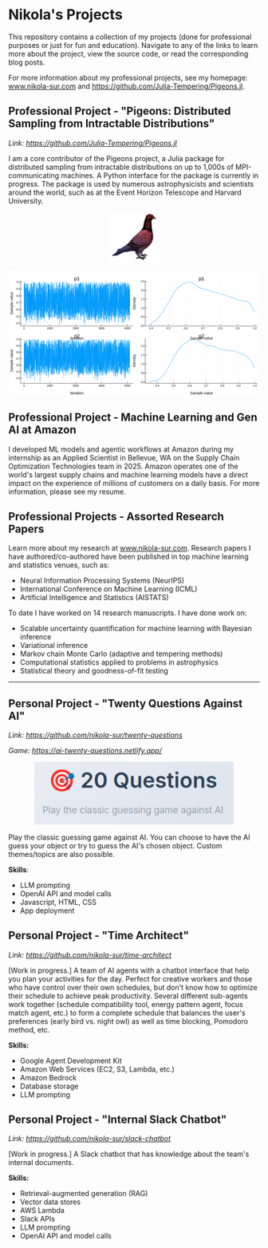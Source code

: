 # Nikola's Projects 

This repository contains a collection of my projects (done for professional purposes or just for fun and education). Navigate to any of the links to learn more about the project, view the source code, or read the corresponding blog posts.

For more information about my professional projects, see my homepage: www.nikola-sur.com and https://github.com/Julia-Tempering/Pigeons.jl. 

## Professional Project - "Pigeons: Distributed Sampling from Intractable Distributions"
*Link: https://github.com/Julia-Tempering/Pigeons.jl* 

I am a core contributor of the Pigeons project, a Julia package for distributed sampling from intractable distributions on up to 1,000s of MPI-communicating machines. A Python interface for the package is currently in progress. The package is used by numerous astrophysicists and scientists around the world, such as at the Event Horizon Telescope and Harvard University.

<p align="center">
  <img src="img/pigeons.png" alt="Pigeons logo" width="100"/>
</p>

<p align="center">
  <img src="img/pigeons_plots.png" alt="Pigeons plotting functionality" width="500"/>
</p>


## Professional Project - Machine Learning and Gen AI at Amazon 

I developed ML models and agentic workflows at Amazon during my internship as an Applied Scientist in Bellevue, WA on the Supply Chain Optimization Technologies team in 2025. Amazon operates one of the world's largest supply chains and machine learning models have a direct impact on the experience of millions of customers on a daily basis. For more information, please see my resume. 


## Professional Projects - Assorted Research Papers 

Learn more about my research at www.nikola-sur.com. Research papers I have authored/co-authored have been published in top machine learning and statistics venues, such as: 
- Neural Information Processing Systems (NeurIPS)
- International Conference on Machine Learning (ICML)
- Artificial Intelligence and Statistics (AISTATS)
  
To date I have worked on 14 research manuscripts. I have done work on: 
- Scalable uncertainty quantification for machine learning with Bayesian inference
- Variational inference
- Markov chain Monte Carlo (adaptive and tempering methods)
- Computational statistics applied to problems in astrophysics
- Statistical theory and goodness-of-fit testing

<hr>

## Personal Project - "Twenty Questions Against AI"
*Link: https://github.com/nikola-sur/twenty-questions*

*Game: https://ai-twenty-questions.netlify.app/*

<p align="center">
    <img src="img/20_questions_logo.png" alt="20 Questions Logo" width="400"/>
</p>

Play the classic guessing game against AI. You can choose to have the AI guess your object or try to guess the AI's chosen object. Custom themes/topics are also possible.

**Skills**: 
- LLM prompting
- OpenAI API and model calls
- Javascript, HTML, CSS
- App deployment



## Personal Project - "Time Architect" 
*Link: https://github.com/nikola-sur/time-architect* 

[Work in progress.] A team of AI agents with a chatbot interface that help you plan your activities for the day. Perfect for creative workers and those who have control over their own schedules, but don't know how to optimize their schedule to achieve peak productivity. Several different sub-agents work together (schedule compatibility tool, energy pattern agent, focus match agent, etc.) to form a complete schedule that balances the user's preferences (early bird vs. night owl) as well as time blocking, Pomodoro method, etc.

**Skills:** 
- Google Agent Development Kit
- Amazon Web Services (EC2, S3, Lambda, etc.)
- Amazon Bedrock
- Database storage
- LLM prompting


## Personal Project - "Internal Slack Chatbot"
*Link: https://github.com/nikola-sur/slack-chatbot* 

[Work in progress.] A Slack chatbot that has knowledge about the team's internal documents.

**Skills:** 
- Retrieval-augmented generation (RAG)
- Vector data stores
- AWS Lambda
- Slack APIs
- LLM prompting
- OpenAI API and model calls


<!--
## Personal Project - "Knowledge Graph"
*Link: https://github.com/nikola-sur/knowledge-graph* 

[Work in progress.]
-->


